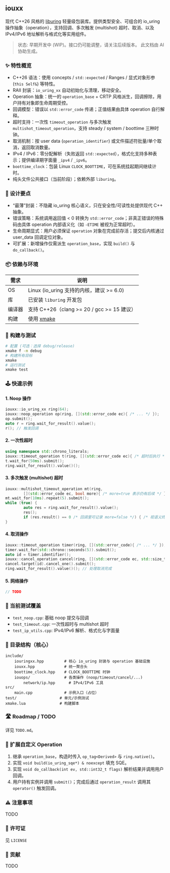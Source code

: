 ## iouxx

现代 C++26 风格的 [liburing](https://github.com/axboe/liburing) 轻量级包装库。提供类型安全、可组合的 io_uring 操作抽象（operation），支持回调、多次触发 (multishot) 超时、取消、以及 IPv4/IPv6 地址解析与格式化等实用组件。

> 状态: 早期开发中 (WIP)。接口仍可能调整，请关注后续版本。
> 此文档由 AI 协助生成。

### ✨ 特性概览

- C++26 语法：使用 concepts / `std::expected` / Ranges / 显式对象形参 (`this Self&`) 等特性。
- RAII 封装：`io_uring_xx` 自动初始化与清理，移动安全。
- Operation 抽象：统一的 `operation_base` + CRTP 风格派生，回调擦除，用户持有对象即生命周期受控。
- 回调模型：错误以 `std::error_code` 传递；正值结果由具体 operation 自行解释。
- 超时支持：一次性 `timeout_operation` 与多次触发 `multishot_timeout_operation`，支持 steady / system / boottime 三种时钟。
- 取消机制：按 user data (`operation_identifier`) 或文件描述符批量/单个取消，返回取消数量。
- IPv4 / IPv6：零分配解析（失败返回 `std::expected`），格式化支持多种表示；提供编译期字面量 `_ipv4` / `_ipv6`。
- `boottime_clock`：包装 Linux `CLOCK_BOOTTIME`，可在系统挂起期间继续计时。
- 纯头文件公共接口（当前阶段）；依赖外部 `liburing`。

### 🧱 设计要点

- “最薄”封装：不隐藏 io_uring 核心语义，只在安全性/可读性处提供现代 C++ 抽象。
- 错误策略：系统调用返回值 < 0 转换为 `std::error_code`；非真正错误的特殊码由具体 operation 内部语义化（如 `-ETIME` 被视为正常超时）。
- 生命周期显式：用户必须保证 `operation` 对象在完成前存活；提交后内核通过 user_data 回调定位对象。
- 可扩展：新增操作仅需派生 `operation_base`，实现 `build()` 与 `do_callback()`。

### 📦 依赖与环境

| 需求 | 说明 |
|------|------|
| OS | Linux (io_uring 支持的内核，建议 >= 6.0) |
| 库 | 已安装 `liburing` 开发包 |
| 编译器 | 支持 C++26（clang >= 20 / gcc >= 15 建议） |
| 构建 | 使用 [xmake](https://xmake.io) |

### 🚀 构建与测试

```bash
# 配置 (可选：选择 debug/release)
xmake f -m debug
# 构建所有目标
xmake
# 运行测试
xmake test
```

### 🕹️ 快速示例

#### 1. Noop 操作
```cpp
iouxx::io_uring_xx ring(64);
iouxx::noop_operation op(ring, [](std::error_code ec){ /* ... */ });
op.submit();
auto r = ring.wait_for_result().value();
r(); // 触发回调
```

#### 2. 一次性超时
```cpp
using namespace std::chrono_literals;
iouxx::timeout_operation t(ring, [](std::error_code ec){ /* 超时后执行 */ });
t.wait_for(50ms).submit();
ring.wait_for_result().value()();
```

#### 3. 多次触发 (multishot) 超时
```cpp
iouxx::multishot_timeout_operation mt(ring,
        [](std::error_code ec, bool more){ /* more=true 表示仍有后续 */ });
mt.wait_for(10ms).repeat(5).submit();
while (true) {
        auto res = ring.wait_for_result().value();
        res();
        if (res.result() == 0 /* 回调里可记录 more=false */) { /* 视语义终止条件 */ }
}
```

#### 4. 取消操作
```cpp
iouxx::timeout_operation timer(ring, [](std::error_code){ /* ... */ });
timer.wait_for(std::chrono::seconds(5)).submit();
auto id = timer.identifier();
iouxx::cancel_operation cancel(ring, [](std::error_code ec, std::size_t n){ /* n=取消个数 */ });
cancel.target(id).cancel_one().submit();
ring.wait_for_result().value()(); // 处理取消完成
```

#### 5. 网络操作
```cpp
// TODO
```

### 🧪 当前测试覆盖

- `test_noop.cpp`: 基础 noop 提交与回调
- `test_timeout.cpp`: 一次性超时与 multishot 超时
- `test_ip_utils.cpp`: IPv4/IPv6 解析、格式化与字面量

### 📂 目录结构（核心）

```
include/
    iouringxx.hpp         # 核心 io_uring 封装与 operation 基础设施
    iouxx.hpp             # 统一聚合头
    boottime_clock.hpp    # CLOCK_BOOTTIME 时钟
    iouops/               # 各类操作 (noop/timeout/cancel/...)
        network/ip.hpp      # IPv4/IPv6 工具
src/
    main.cpp              # 示例入口（占位）
test/                   # 单元/示例测试
xmake.lua               # 构建脚本
```

### 🛣️ Roadmap / TODO

详见 `TODO.md`。

### 🔌 扩展自定义 Operation

1. 继承 `operation_base`，构造时传入 `op_tag<Derived>` 与 `ring.native()`。
2. 实现 `void build(io_uring_sqe*) & noexcept` 填充 SQE。
3. 实现 `void do_callback(int ev, std::int32_t flags)` 解析结果并调用用户回调。
4. 用户持有实例并调用 `submit()`；完成后通过 `operation_result` 调用其 `operator()` 触发回调。

### ⚠️ 注意事项

TODO

### 📄 许可证

见 `LICENSE`

### 🤝 贡献

TODO
